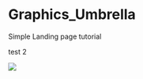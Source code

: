 # Graphics_Umbrella

Simple Landing page tutorial 

test 2

<img src="Graphics_Umbrella/webtite_template.jpg" />
